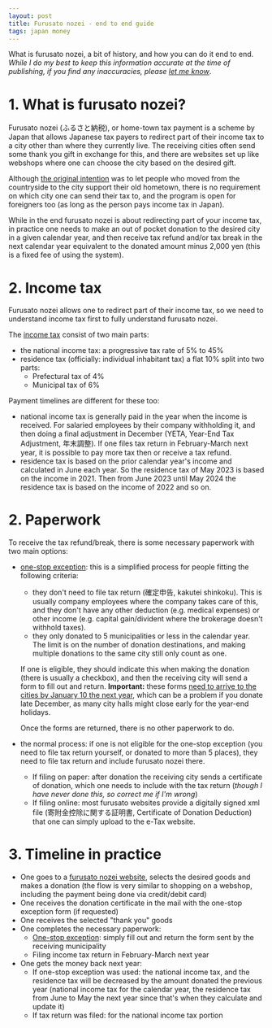 ```yaml
---
layout: post
title: Furusato nozei - end to end guide
tags: japan money
---
```


What is furusato nozei, a bit of history, and how you can do it end to end. *While I do my best to keep this information accurate at the time of publishing, if you find any inaccuracies, please [let me know](https://github.com/markszabo/markszabo.github.io/issues)*.

<!--break-->

# 1. What is furusato nozei?

Furusato nozei (ふるさと納税), or home-town tax payment is a scheme by Japan that allows Japanese tax payers to redirect part of their income tax to a city other than where they currently live.
The receiving cities often send some thank you gift in exchange for this, and there are websites set up like webshops where one can choose the city based on the desired gift.

Although [the original intention](#TODO-history) was to let people who moved from the countryside to the city support their old hometown, there is no requirement on which city one can send their tax to, and the program is open for foreigners too (as long as the person pays income tax in Japan).

While in the end furusato nozei is about redirecting part of your income tax, in practice one needs to make an out of pocket donation to the desired city in a given calendar year, and then receive tax refund and/or tax break in the next calendar year equivalent to the donated amount minus 2,000 yen (this is a fixed fee of using the system).

# 2. Income tax

Furusato nozei allows one to redirect part of their income tax, so we need to understand income tax first to fully understand furusato nozei.

The [income tax](https://www.jetro.go.jp/en/invest/setting_up/section3/page7.html) consist of two main parts: 

- the national income tax: a progressive tax rate of 5% to 45%
- residence tax (officially: individual inhabitant tax) a flat 10% split into two parts:
   - Prefectural tax of 4%
   - Municipal tax of 6%

Payment timelines are different for these too:

- national income tax is generally paid in the year when the income is received. For salaried employees by their company withholding it, and then doing a final adjustment in December (YETA, Year-End Tax Adjustment, 年末調整). If one files tax return in February-March next year, it is possible to pay more tax then or receive a tax refund.
- residence tax is based on the prior calendar year's income and calculated in June each year. So the residence tax of May 2023 is based on the income in 2021. Then from June 2023 until May 2024 the residence tax is based on the income of 2022 and so on.

# 2. Paperwork

To receive the tax refund/break, there is some necessary paperwork with two main options:

* [one-stop exception](https://www.town.niseko.lg.jp/chosei/furusato_tax/one_step/?wovn=en): this is a simplified process for people fitting the following criteria:
   - they don't need to file tax return (確定申告, kakutei shinkoku). This is usually company employees where the company takes care of this, and they don't have any other deduction (e.g. medical expenses) or other income (e.g. capital gain/divident where the brokerage doesn't withhold taxes).
   - they only donated to 5 municipalities or less in the calendar year. The limit is on the number of donation destinations, and making multiple donations to the same city still only count as one.
   
   If one  is eligible, they should indicate this when making the donation (there is usually a checkbox), and then the receiving city will send a form to fill out and return. **Important:** these forms [need to arrive to the cities by January 10 the next year](https://mailmate.jp/blog/furusato-nozei#:~:text=Applications%20for%20the%20One%2DStop,10th%20of%20the%20following%20year.), which can be a problem if you donate late December, as many city halls might close early for the year-end holidays.

   Once the forms are returned, there is no other paperwork to do.

* the normal process: if one is not eligible for the one-stop exception (you need to file tax return yourself, or donated to more than 5 places), they need to file tax return and include furusato nozei there. 
   - If filing on paper: after donation the receiving city sends a certificate of donation, which one needs to include with the tax return (*though I have never done this, so correct me if I'm wrong*)
   - If filing online: most furusato websites provide a digitally signed xml file (寄附金控除に関する証明書, Certificate of Donation Deduction) that one can simply upload to the e-Tax website.

# 3. Timeline in practice

* One goes to a [furusato nozei website](#TODO-add-section), selects the desired goods and makes a donation (the flow is very similar to shopping on a webshop, including the payment being done via credit/debit card)
* One receives the donation certificate in the mail with the one-stop exception form (if requested)
* One receives the selected "thank you" goods
* One completes the necessary paperwork:
   - [One-stop exception](#TODO-add-link): simply fill out and return the form sent by the receiving municipality
   - Filing income tax return in February-March next year
* One gets the money back next year:
   - If one-stop exception was used: the national income tax, and the residence tax will be decreased by the amount donated the previous year (national income tax for the calendar year, the residence tax from June to May the next year since that's when they calculate and update it)
   - If tax return was filed: for the national income tax portion